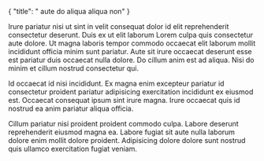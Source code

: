 {
  "title": " aute do aliqua aliqua non"
}

Irure pariatur nisi ut sint in velit consequat dolor id elit reprehenderit consectetur deserunt. Duis ex ut elit laborum Lorem culpa quis consectetur aute dolore. Ut magna laboris tempor commodo occaecat elit laborum mollit incididunt officia minim sunt pariatur. Aute sit irure occaecat deserunt esse est pariatur duis occaecat nulla dolore. Do cillum anim est ad aliqua. Nisi do minim et cillum nostrud consectetur qui.

Id occaecat id nisi incididunt. Ex magna enim excepteur pariatur id consectetur proident pariatur adipisicing exercitation incididunt ex eiusmod est. Occaecat consequat ipsum sint irure magna. Irure occaecat quis id nostrud ea anim pariatur aliqua officia.

Cillum pariatur nisi proident proident commodo culpa. Labore deserunt reprehenderit eiusmod magna ea. Labore fugiat sit aute nulla laborum dolore enim mollit dolore proident. Adipisicing dolore dolore sunt nostrud quis ullamco exercitation fugiat veniam.